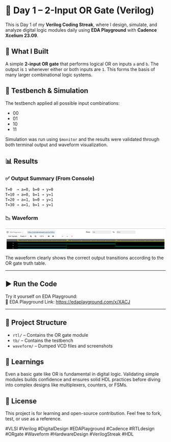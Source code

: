 # 🔌 Day 1 – 2-Input OR Gate (Verilog)

This is Day 1 of my **Verilog Coding Streak**, where I design, simulate, and analyze digital logic modules daily using **EDA Playground** with **Cadence Xcelium 23.09**.

## 📘 What I Built

A simple **2-input OR gate** that performs logical OR on inputs `a` and `b`. The output is `1` whenever either or both inputs are `1`. This forms the basis of many larger combinational logic systems.

## 🧪 Testbench & Simulation

The testbench applied all possible input combinations:
- 00
- 01
- 10
- 11

Simulation was run using `$monitor` and the results were validated through both terminal output and waveform visualization.


## 📊 Results

### ✅ Output Summary (From Console)
```
T=0  → a=0, b=0 → y=0
T=10 → a=0, b=1 → y=1
T=20 → a=1, b=0 → y=1
T=30 → a=1, b=1 → y=1

```

### 📉 Waveform

![Waveform](Waveform.png)

The waveform clearly shows the correct output transitions according to the OR gate truth table.

---

## ▶️ Run the Code

Try it yourself on EDA Playground:  
🔗 EDA Playground Link: https://edaplayground.com/x/XACJ

---

## 📁 Project Structure

- `rtl/` – Contains the OR gate module  
- `tb/` – Contains the testbench  
- `waveform/` – Dumped VCD files and screenshots  

## 🧠 Learnings

Even a basic gate like OR is fundamental in digital logic. Validating simple modules builds confidence and ensures solid HDL practices before diving into complex designs like multiplexers, counters, or FSMs.

## 📌 License

This project is for learning and open-source contribution. Feel free to fork, test, or use as a reference.

#VLSI #Verilog #DigitalDesign #EDAPlayground #Cadence #RTLdesign #ORgate #Waveform #HardwareDesign #VerilogStreak #HDL

